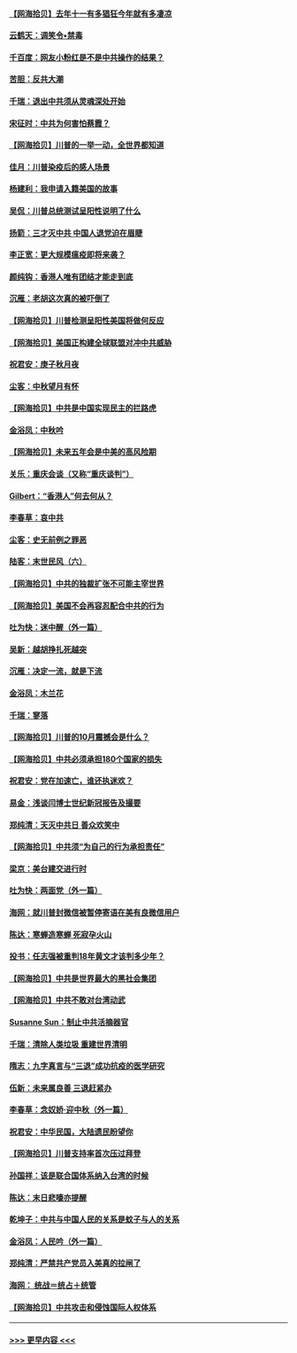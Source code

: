 #### [【网海拾贝】去年十一有多猖狂今年就有多凄凉](../pages/nsc993/n12463649.md?t=10091551) 
#### [云鹤天：调笑令▪禁毒](../pages/nsc993/n12462975.md?t=10091551) 
#### [千百度：网友小粉红是不是中共操作的结果？](../pages/nsc993/n12461025.md?t=10091551) 
#### [苦胆：反共大潮](../pages/nsc993/n12459469.md?t=10091551) 
#### [千瑞：退出中共须从灵魂深处开始](../pages/nsc993/n12459437.md?t=10091551) 
#### [宋征时：中共为何害怕蔡霞？](../pages/nsc993/n12459097.md?t=10091551) 
#### [【网海拾贝】川普的一举一动，全世界都知道](../pages/nsc993/n12458825.md?t=10091551) 
#### [佳月：川普染疫后的感人场景](../pages/nsc993/n12456994.md?t=10091551) 
#### [杨建利：我申请入籍美国的故事](../pages/nsc993/n12455635.md?t=10091551) 
#### [吴侃：川普总统测试呈阳性说明了什么](../pages/nsc993/n12451869.md?t=10091551) 
#### [扬箭：三才灭中共 中国人退党迫在眉睫](../pages/nsc993/n12451842.md?t=10091551) 
#### [李正宽：更大规模瘟疫即将来袭？](../pages/nsc993/n12451455.md?t=10091551) 
#### [颜纯钩：香港人唯有团结才能走到底](../pages/nsc993/n12450870.md?t=10091551) 
#### [沉雁：老胡这次真的被吓倒了](../pages/nsc993/n12449796.md?t=10091551) 
#### [【网海拾贝】川普检测呈阳性美国将做何反应](../pages/nsc993/n12449042.md?t=10091551) 
#### [【网海拾贝】美国正构建全球联盟对冲中共威胁](../pages/nsc993/n12446580.md?t=10091551) 
#### [祝君安：庚子秋月夜](../pages/nsc993/n12445870.md?t=10091551) 
#### [尘客：中秋望月有怀](../pages/nsc993/n12444632.md?t=10091551) 
#### [【网海拾贝】中共是中国实现民主的拦路虎](../pages/nsc993/n12443573.md?t=10091551) 
#### [金浴凤：中秋吟](../pages/nsc993/n12441773.md?t=10091551) 
#### [【网海拾贝】未来五年会是中美的高风险期](../pages/nsc993/n12440760.md?t=10091551) 
#### [关乐：重庆会谈（又称“重庆谈判”）](../pages/nsc993/n12437525.md?t=10091551) 
#### [Gilbert：“香港人”何去何从？](../pages/nsc993/n12435894.md?t=10091551) 
#### [李春草：哀中共](../pages/nsc993/n12435874.md?t=10091551) 
#### [尘客：史无前例之罪恶](../pages/nsc993/n12435762.md?t=10091551) 
#### [陆客：末世民风（六）](../pages/nsc993/n12435354.md?t=10091551) 
#### [【网海拾贝】中共的独裁扩张不可能主宰世界](../pages/nsc993/n12435151.md?t=10091551) 
#### [【网海拾贝】美国不会再容忍配合中共的行为](../pages/nsc993/n12433808.md?t=10091551) 
#### [吐为快：迷中醒（外一篇）](../pages/nsc993/n12433585.md?t=10091551) 
#### [吴新：越胡挣扎死越突](../pages/nsc993/n12433562.md?t=10091551) 
#### [沉雁：决定一流，就是下流](../pages/nsc993/n12432128.md?t=10091551) 
#### [金浴凤：木兰花](../pages/nsc993/n12432124.md?t=10091551) 
#### [千瑞：寥落](../pages/nsc993/n12432071.md?t=10091551) 
#### [【网海拾贝】川普的10月震撼会是什么？](../pages/nsc993/n12431624.md?t=10091551) 
#### [【网海拾贝】中共必须承担180个国家的损失](../pages/nsc993/n12428893.md?t=10091551) 
#### [祝君安：党在加速亡，谁还执迷欢？](../pages/nsc993/n12428652.md?t=10091551) 
#### [易金：浅谈闫博士世纪新冠报告及撮要](../pages/nsc993/n12426822.md?t=10091551) 
#### [郑纯清：天灭中共日 善众欢笑中](../pages/nsc993/n12426784.md?t=10091551) 
#### [【网海拾贝】中共须“为自己的行为承担责任”](../pages/nsc993/n12426067.md?t=10091551) 
#### [梁京：美台建交进行时](../pages/nsc993/n12424066.md?t=10091551) 
#### [吐为快：两面党（外一篇）](../pages/nsc993/n12424043.md?t=10091551) 
#### [海网：就川普封微信被暂停寄语在美有良微信用户](../pages/nsc993/n12424021.md?t=10091551) 
#### [陈达：寒蝉造寒蝉 死寂孕火山](../pages/nsc993/n12423958.md?t=10091551) 
#### [投书：任志强被重判18年黄文才该判多少年？](../pages/nsc993/n12423672.md?t=10091551) 
#### [【网海拾贝】中共是世界最大的黑社会集团](../pages/nsc993/n12423543.md?t=10091551) 
#### [【网海拾贝】中共不敢对台湾动武](../pages/nsc993/n12421418.md?t=10091551) 
#### [Susanne Sun：制止中共活摘器官](../pages/nsc993/n12419654.md?t=10091551) 
#### [千瑞：清除人类垃圾 重建世界清明](../pages/nsc993/n12419414.md?t=10091551) 
#### [隋志：九字真言与“三退”成功抗疫的医学研究](../pages/nsc993/n12419248.md?t=10091551) 
#### [伍新：未来属良善 三退赶紧办](../pages/nsc993/n12418496.md?t=10091551) 
#### [李春草：念奴娇·迎中秋（外一篇）](../pages/nsc993/n12418465.md?t=10091551) 
#### [祝君安：中华民国，大陆遗民盼望你](../pages/nsc993/n12418089.md?t=10091551) 
#### [【网海拾贝】川普支持率首次压过拜登](../pages/nsc993/n12418050.md?t=10091551) 
#### [孙国祥：该是联合国体系纳入台湾的时候](../pages/nsc993/n12417369.md?t=10091551) 
#### [陈达：末日悲嚎亦提醒](../pages/nsc993/n12416736.md?t=10091551) 
#### [乾坤子：中共与中国人民的关系是蚊子与人的关系](../pages/nsc993/n12416632.md?t=10091551) 
#### [金浴凤：人民吟（外一篇）](../pages/nsc993/n12416567.md?t=10091551) 
#### [郑纯清：严禁共产党员入美真的拉闸了](../pages/nsc993/n12416550.md?t=10091551) 
#### [海网： 统战＝统占＋统管](../pages/nsc993/n12416404.md?t=10091551) 
#### [【网海拾贝】中共攻击和侵蚀国际人权体系](../pages/nsc993/n12416250.md?t=10091551) 

----
#### [ >>> 更早内容 <<< ](../indexes/nsc993-earlier.md)
